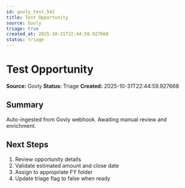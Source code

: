 ```yaml
---
id: govly_test_542
title: Test Opportunity
source: Govly
triage: true
created_at: 2025-10-31T22:44:59.927668
status: triage
---
```


# Test Opportunity

**Source:** Govly
**Status:** Triage
**Created:** 2025-10-31T22:44:59.927668

## Summary

Auto-ingested from Govly webhook. Awaiting manual review and enrichment.

## Next Steps

1. Review opportunity details
2. Validate estimated amount and close date
3. Assign to appropriate FY folder
4. Update triage flag to false when ready
